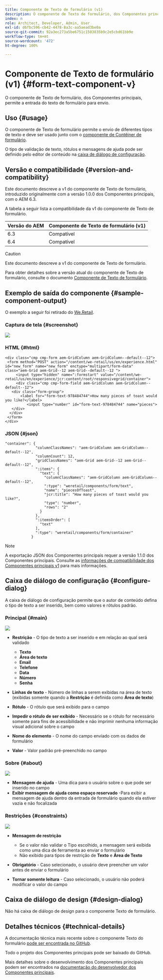 ```yaml
---
title: Componente de Texto de formulário (v1)
description: O componente de Texto de formulário, dos Componentes principais, permite a entrada do texto de formulário para envio.
index: n
role: Architect, Developer, Admin, User
exl-id: d6fbc596-cb42-4478-8a3c-aa5aead3be0a
source-git-commit: 92a3ec273a5be6751c1503835b9c2e5cbd61bb9e
workflow-type: tm+mt
source-wordcount: '472'
ht-degree: 100%

---
```



# Componente de Texto de formulário (v1) {#form-text-component-v}

O componente de Texto de formulário, dos Componentes principais, permite a entrada do texto de formulário para envio.

## Uso {#usage}

O componente de Texto de formulário permite o envio de diferentes tipos de texto e deve ser usado junto com o [componente de Contêiner de formulário](form-container-v1.md).

O tipo de validação de texto, rótulos e mensagens de ajuda pode ser definido pelo editor de conteúdo na [caixa de diálogo de configuração](#configure-dialog).

## Versão e compatibilidade {#version-and-compatibility}

Este documento descreve a v1 do componente de Texto de formulário, introduzido originalmente com a versão 1.0.0 dos Componentes principais, com o AEM 6.3.

A tabela a seguir lista a compatibilidade da v1 do componente de Texto de formulário.

| Versão do AEM | Componente de Texto de formulário (v1) |
|--- |--- |
| 6.3 | Compatível |
| 6.4 | Compatível |

>[!CAUTION]
>
>Este documento descreve a v1 do componente de Texto de formulário.
>
>Para obter detalhes sobre a versão atual do componente de Texto de formulário, consulte o documento [Componente de Texto de formulário](/help/components/forms/form-text.md).

## Exemplo de saída do componente {#sample-component-output}

O exemplo a seguir foi retirado do [We.Retail](https://experienceleague.adobe.com/docs/experience-manager-64/developing/bestpractices/we-retail/we-retail.html?lang=pt-BR).

### Captura de tela {#screenshot}

![](/help/assets/chlimage_1-22.png)

### HTML {#html}

```
<div class="cmp cmp-form aem-GridColumn aem-GridColumn--default--12">
 <form method="POST" action="/content/we-retail/us/en/experience.html" id="new_form" name="new_form" enctype="multipart/form-data" class="aem-Grid aem-Grid--12 aem-Grid--default--12 ">
     <input type="hidden" name=":formstart" value="/content/we-retail/us/en/experience/jcr:content/root/responsivegrid/container">
     <div class="cmp cmp-form-field aem-GridColumn aem-GridColumn--default--12">
   <div class="form-group">
       <label for="form-text-978484744">How many pieces of toast would you like?</label>
          <input type="number" id="form-text-978484744" name="pieces">
   </div>
  </div>
 </form>
</div>
```

### JSON {#json}

```
"container": {
              "columnClassNames": "aem-GridColumn aem-GridColumn--default--12",
              "columnCount": 12,
              "gridClassNames": "aem-Grid aem-Grid--12 aem-Grid--default--12",
              ":items": {
                "text": {
                  "columnClassNames": "aem-GridColumn aem-GridColumn--default--12",
                  ":type": "weretail/components/form/text",
                  "name": "piecesOfToast",
                  "jcr:title": "How many pieces of toast would you like?",
                  "type": "number",
                  "rows": "2"
                }
              },
              ":itemsOrder": [
                "text"
              ],
              ":type": "weretail/components/form/container"
            }
```

>[!NOTE]
>
>A exportação JSON dos Componentes principais requer a versão 1.1.0 dos Componentes principais. Consulte as [informações de compatibilidade dos Componentes principais v1](/help/versions.md) para mais informações.

## Caixa de diálogo de configuração {#configure-dialog}

A caixa de diálogo de configuração permite que o autor de conteúdo defina o tipo de texto a ser inserido, bem como valores e rótulos padrão.

### Principal {#main}

![](/help/assets/chlimage_1-23.png)

* **Restrição** - O tipo de texto a ser inserido e em relação ao qual será validado

   * **Texto**
   * **Área de texto**
   * **Email**
   * **Telefone**
   * **Data**
   * **Número**
   * **Senha**

* **Linhas de texto** - Número de linhas a serem exibidas na área de texto (exibidas somente quando a **Restrição** é definida como **Área de texto**)

* **Rótulo** - O rótulo que será exibido para o campo
* **Impedir o rótulo de ser exibido** - Necessário se o rótulo for necessário somente para fins de acessibilidade e não imprimir nenhuma informação visual adicional sobre o campo
* **Nome do elemento** - O nome do campo enviado com os dados de formulário
* **Valor** - Valor padrão pré-preenchido no campo

### Sobre {#about}

![](/help/assets/chlimage_1-24.png)

* **Mensagem de ajuda** - Uma dica para o usuário sobre o que pode ser inserido no campo
* **Exibir mensagem de ajuda como espaço reservado** -Para exibir a mensagem de ajuda dentro da entrada de formulário quando ela estiver vazia e não focalizada

### Restrições {#constraints}

![](/help/assets/chlimage_1-25.png)

* **Mensagem de restrição**

   * Se o valor não validar o Tipo escolhido, a mensagem será exibida como uma dica de ferramenta ao enviar o formulário
   * Não exibido para tipos de restrição de **Texto** e **Área de Texto**

* **Obrigatório** - Caso selecionado, o usuário deve preencher um valor antes de enviar o formulário
* **Tornar somente leitura** - Caso selecionado, o usuário não poderá modificar o valor do campo

## Caixa de diálogo de design {#design-dialog}

Não há caixa de diálogo de design para o componente Texto de formulário.

## Detalhes técnicos {#technical-details}

A documentação técnica mais recente sobre o componente Texto do formulário [pode ser encontrada no GitHub](https://github.com/adobe/aem-core-wcm-components/tree/master/content/src/content/jcr_root/apps/core/wcm/components/form/text/v1/text).

Todo o projeto dos Componentes principais pode ser baixado do GitHub.

Mais detalhes sobre o desenvolvimento dos Componentes principais podem ser encontrados na [documentação do desenvolvedor dos Componentes principais](/help/developing/overview.md).
